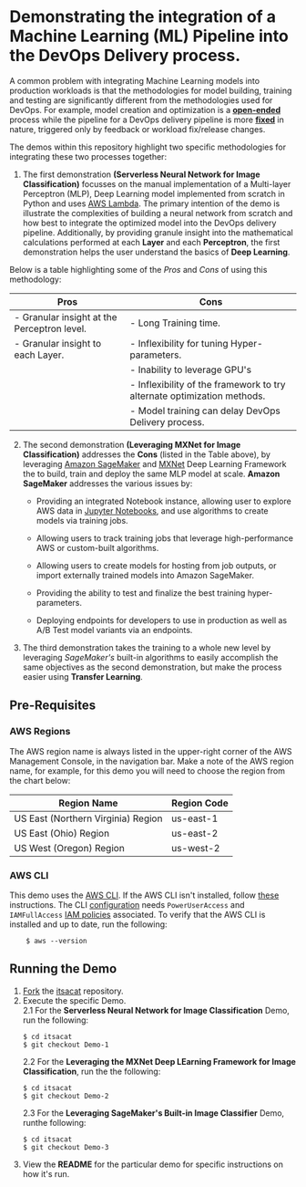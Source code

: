 # Demonstrating the integration of a Machine Learning (ML) Pipeline into the DevOps Delivery process.
A common problem with integrating Machine Learning models into production workloads is that the methodologies for model building, training and testing are significantly different from the methodologies used for DevOps. For example, model creation and optimization is a [__open-ended__](https://docs.aws.amazon.com/sagemaker/latest/dg/how-it-works-mlconcepts.html) process while the pipeline for a DevOps delivery pipeline is more [__fixed__](https://devops360.wordpress.com/2016/09/14/what-is-a-devops-engineer/) in nature, triggered only by feedback or workload fix/release changes.

The demos within this repository highlight two specific methodologies for integrating these two processes together:
1. The first demonstration **(Serverless Neural Network for Image Classification)** focusses on the manual implementation of a Multi-layer Perceptron (MLP), Deep Learning model implemented from scratch in Python and uses [AWS Lambda](https://aws.amazon.com/lambda/?sc_channel=PS&sc_campaign=pac_ps_q4&sc_publisher=google&sc_medium=lambda_b_pac_search&sc_content=lambda_e&sc_detail=aws%20lambda&sc_category=lambda&sc_segment=webp&sc_matchtype=e&sc_country=US&sc_geo=namer&sc_outcome=pac&s_kwcid=AL!4422!3!243293321733!e!!g!!aws%20lambda&ef_id=WL2I0wAAAIRC8xLB:20180418165911:s.). The primary intention of the demo is illustrate the complexities of building a neural network from scratch and how best to integrate the optimized model into the DevOps delivery pipeline. Additionally, by providing granule insight into the mathematical calculations performed at each **Layer** and each **Perceptron**, the first demonstration helps the user understand the basics of **Deep Learning**.

Below is a table highlighting some of the *Pros* and *Cons* of using this methodology:

| Pros | Cons |
| --- | ---|
| - Granular insight at the Perceptron level. | - Long Training time. |
| - Granular insight to each Layer. | - Inflexibility for tuning Hyper-parameters. |
|    | - Inability to leverage GPU's |
|    | - Inflexibility of the framework to try alternate optimization methods. |
|    | - Model training can delay DevOps Delivery process. |

2. The second demonstration **(Leveraging MXNet for Image Classification)** addresses the **Cons** (listed in the Table above), by leveraging [Amazon SageMaker](https://aws.amazon.com/sagemaker/?sc_channel=PS&sc_campaign=pac_ps_q4&sc_publisher=google&sc_medium=sagemaker_b_pac_search&sc_content=sagemaker_e&sc_detail=aws%20sagemaker&sc_category=sagemaker&sc_segment=webp&sc_matchtype=e&sc_country=US&sc_geo=namer&sc_outcome=pac&s_kwcid=AL!4422!3!245225393502!e!!g!!aws%20sagemaker&ef_id=WmohTgAAAMdt-TCT:20180517221409:s) and [MXNet](https://mxnet.incubator.apache.org) Deep Learning Framework the to build, train and deploy the same MLP model at scale. **Amazon SageMaker** addresses the various issues by:

    - Providing an integrated Notebook instance, allowing user to explore AWS data in [Jupyter Notebooks](http://jupyter.org), and use algorithms to create models via training jobs.  

    - Allowing users to track training jobs that leverage high-performance AWS or custom-built algorithms. 

    - Allowing users to create models for hosting from job outputs, or import externally trained models into Amazon SageMaker.  

    - Providing the ability to test and finalize the best training hyper-parameters.  

    -  Deploying endpoints for developers to use in production as well as A/B Test model variants via an endpoints.  

3. The third demonstration takes the training to a whole new level by leveraging *SageMaker's* built-in algorithms to easily accomplish the same objectives as the second demonstration, but make the process easier using __Transfer Learning__.

## Pre-Requisites

### AWS Regions

The AWS region name is always listed in the upper-right corner of the AWS Management Console, in the navigation bar. Make a note of the AWS region name, for example, for this demo you will need to choose the region from the chart below:

|  Region Name | Region Code |
| --- | --- |
| US East (Northern Virginia) Region | us-east-1  |
| US East (Ohio) Region | us-east-2 |
| US West (Oregon) Region | us-west-2|

### AWS CLI

This demo uses the [AWS CLI](http://docs.aws.amazon.com/cli/latest/userguide/cli-chap-welcome.html). If the AWS CLI isn't installed,  follow [these](http://docs.aws.amazon.com/cli/latest/userguide/installing.html) instructions. The CLI [configuration](http://docs.aws.amazon.com/cli/latest/userguide/cli-chap-getting-started.html) needs `PowerUserAccess` and `IAMFullAccess` [IAM policies](http://docs.aws.amazon.com/IAM/latest/UserGuide/access_policies.html) associated. To verify that the AWS CLI is installed and up to date, run the following:

```console
    $ aws --version
```

## Running the Demo

1. [Fork](https://help.github.com/articles/fork-a-repo/) the [itsacat](https://github.com/darkreapyre/itsacat) repository.
2. Execute the specific Demo.  
    2.1 For the **Serverless Neural Network for Image Classification** Demo, run the following:  
    ```
    $ cd itsacat
    $ git checkout Demo-1
    ```
    2.2 For the **Leveraging the MXNet Deep LEarning Framework for Image Classification**, run the the following:
    ```
    $ cd itsacat
    $ git checkout Demo-2
    ```
    2.3 For the **Leveraging SageMaker's Built-in Image Classifier** Demo, runthe following:
    ```
    $ cd itsacat
    $ git checkout Demo-3
    ```
3. View the **README** for the particular demo for specific instructions on how it's run.